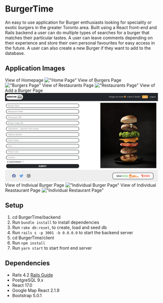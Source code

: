 # BurgerTime

An easy to use application for Burger enthusiasts looking for speciality or exotic burgers in the greater Toronto area. Built using a React front-end and Rails backend a user can do multiple types of searches for a burger that matches their particular tastes.  A user can leave comments depending on their experience and store their own personal favourites for easy access in the future. A user can also create a new Burger if they want to add to the database.


## Application Images
View of Homepage
!["Home Page"](https://github.com/TylerBratt/BurgerTime/tree/blob/docs/Home-page.png)
View of Burgers Page
!["Burgers Page"](https://github.com/TylerBratt/BurgerTime/blob/main/docs/Burgers-Page.png)
View of Restaurants Page
!["Restaurants Page"](https://github.com/TylerBratt/BurgerTime/blob/main/docs/Restaurants-Page.png)
View of Add a Burger Page
!["Add a Burger Page"](https://github.com/TylerBratt/BurgerTime/blob/main/docs/Add-A-Burger.png)
View of Indiviual Burger Page
!["Individual Burger Page"](https://github.com/TylerBratt/BurgerTime/blob/main/docs/Burger-page.png)
View of Individual Reastaurant Page
!["Individual Restaurant Page"](https://github.com/TylerBratt/BurgerTime/blob/main/docs/Restaurant-Page.png)

## Setup

1. cd BurgerTime/backend
2. Run `bundle install` to install dependencies
3. Run `rake db:reset`, to create, load and seed db
4. Run `rails s -p 3001 -b 0.0.0.0` to start the backend server
5. cd BurgerTime/client
6. Run `npm install`
7. Run `yarn start` to start front end server

## Dependencies

* Rails 4.2 [Rails Guide](http://guides.rubyonrails.org/v4.2/)
* PostgreSQL 9.x
* React 17.0
* Google Map React 2.1.9
* Bootstrap 5.0.1

